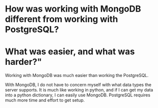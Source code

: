 # How was working with MongoDB different from working with PostgreSQL?
# What was easier, and what was harder?"

Working with MongoDB was much easier than working the PostgreSQL.

With MongoDB, I do not have to concern myself with what data types the
server supports. It is much like working in python, and if I can get my
data into a python dictionary, I can easily use MongoDB. PostgreSQL requires
much more time and effort to get setup.
